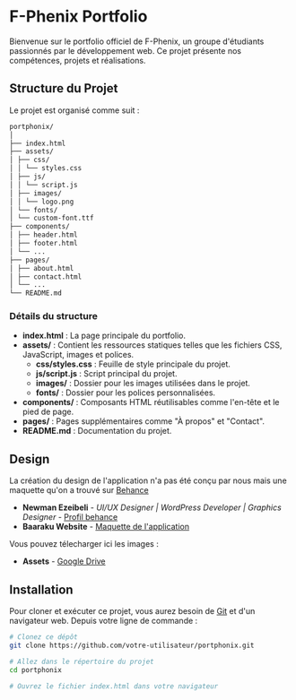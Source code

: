 # F-Phenix Portfolio

Bienvenue sur le portfolio officiel de F-Phenix, un groupe d'étudiants passionnés par le développement web. Ce projet présente nos compétences, projets et réalisations.

## Structure du Projet

Le projet est organisé comme suit :

```bash
portphonix/
│
├── index.html
├── assets/
│ ├── css/
│ │ └── styles.css
│ ├── js/
│ │ └── script.js
│ ├── images/
│ │ └── logo.png
│ └── fonts/
│ └── custom-font.ttf
├── components/
│ ├── header.html
│ ├── footer.html
│ └── ...
├── pages/
│ ├── about.html
│ ├── contact.html
│ └── ...
└── README.md
```

### Détails du structure

- **index.html** : La page principale du portfolio.
- **assets/** : Contient les ressources statiques telles que les fichiers CSS, JavaScript, images et polices.
  - **css/styles.css** : Feuille de style principale du projet.
  - **js/script.js** : Script principal du projet.
  - **images/** : Dossier pour les images utilisées dans le projet.
  - **fonts/** : Dossier pour les polices personnalisées.
- **components/** : Composants HTML réutilisables comme l'en-tête et le pied de page.
- **pages/** : Pages supplémentaires comme "À propos" et "Contact".
- **README.md** : Documentation du projet.

## Design

La création du design de l'application n'a pas été conçu par nous mais une maquette qu'on a trouvé sur [Behance](https://www.behance.net/)

- **Newman Ezeibeli** - *UI/UX Designer | WordPress Developer | Graphics Designer* - [Profil behance](https://www.behance.net/Mehvish_Iql)
- **Baaraku Website** - [Maquette de l'application](https://www.behance.net/gallery/164318969/Baaraku-Recruiting-Company-Website?fbclid=IwZXh0bgNhZW0CMTAAAR0swpwXuyrn-epi06HEpCR9is1gh4UHfy7mCiIKhJto2BRczI3GMDithvk_aem_AfZ22u9v5iqUBM6O2BYH7ty0PFDQ3nzC7yhKQodVGdrLgn6zjn4AZi17bI7O_iNcHv0VNRuFDHqy3P_B_FoQuPLo)

Vous pouvez télecharger ici les images :

- **Assets** - [Google Drive](https://drive.google.com/drive/folders/1ovsdnJ7aZ64DsoH7DNMIJtd5UXnZtWjw?usp=sharing)


## Installation

Pour cloner et exécuter ce projet, vous aurez besoin de [Git](https://git-scm.com) et d'un navigateur web. Depuis votre ligne de commande :

```bash
# Clonez ce dépôt
git clone https://github.com/votre-utilisateur/portphonix.git

# Allez dans le répertoire du projet
cd portphonix

# Ouvrez le fichier index.html dans votre navigateur
